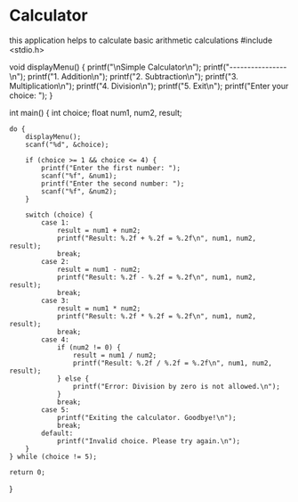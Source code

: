 # Calculator
this application helps to calculate basic arithmetic calculations
#include <stdio.h>

void displayMenu() {
    printf("\nSimple Calculator\n");
    printf("----------------\n");
    printf("1. Addition\n");
    printf("2. Subtraction\n");
    printf("3. Multiplication\n");
    printf("4. Division\n");
    printf("5. Exit\n");
    printf("Enter your choice: ");
}

int main() {
    int choice;
    float num1, num2, result;

    do {
        displayMenu();
        scanf("%d", &choice);

        if (choice >= 1 && choice <= 4) {
            printf("Enter the first number: ");
            scanf("%f", &num1);
            printf("Enter the second number: ");
            scanf("%f", &num2);
        }

        switch (choice) {
            case 1:
                result = num1 + num2;
                printf("Result: %.2f + %.2f = %.2f\n", num1, num2, result);
                break;
            case 2:
                result = num1 - num2;
                printf("Result: %.2f - %.2f = %.2f\n", num1, num2, result);
                break;
            case 3:
                result = num1 * num2;
                printf("Result: %.2f * %.2f = %.2f\n", num1, num2, result);
                break;
            case 4:
                if (num2 != 0) {
                    result = num1 / num2;
                    printf("Result: %.2f / %.2f = %.2f\n", num1, num2, result);
                } else {
                    printf("Error: Division by zero is not allowed.\n");
                }
                break;
            case 5:
                printf("Exiting the calculator. Goodbye!\n");
                break;
            default:
                printf("Invalid choice. Please try again.\n");
        }
    } while (choice != 5);

    return 0;
}
